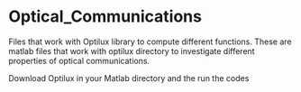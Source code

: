 # Optical_Communications
Files that work with Optilux library to compute different functions.
These are matlab files that work with optilux directory to investigate different properties of optical communications.

Download Optilux in your Matlab directory and the run the codes
